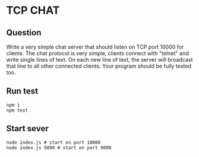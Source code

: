# TCP CHAT

## Question

Write a very simple chat server that should listen on TCP port 10000 for clients. The chat protocol is very simple, clients connect with "telnet" and write single lines of text. On each new line of text, the server will broadcast that line to all other connected clients. Your program should be fully tested too.

## Run test

```
npm i
npm test
```

## Start sever

```
node index.js # start on port 10000
node index.js 9090 # start on port 9090
```